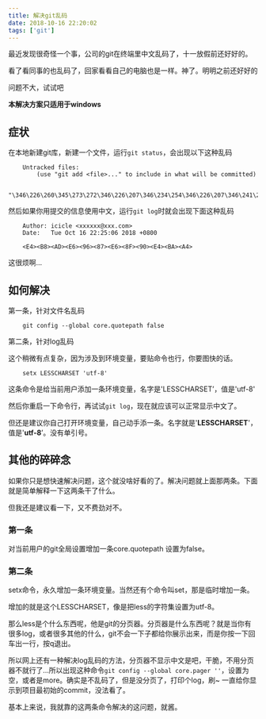 ```yaml
---
title: 解决git乱码
date: 2018-10-16 22:20:02
tags: ['git']
---
```


最近发现很奇怪一个事，公司的git在终端里中文乱码了，十一放假前还好好的。

看了看同事的也乱码了，回家看看自己的电脑也是一样。神了。明明之前还好好的

问题不大，试试吧

**本解决方案只适用于windows**

## 症状
在本地新建git库，新建一个文件，运行`git status`，会出现以下这种乱码
```
    Untracked files:
        (use "git add <file>..." to include in what will be committed)

            "\346\226\260\345\273\272\346\226\207\346\234\254\346\226\207\346\241\243.txt"
```

然后如果你用提交的信息使用中文，运行`git log`时就会出现下面这种乱码
```
    Author: icicle <xxxxxx@xxx.com>
    Date:   Tue Oct 16 22:25:06 2018 +0800

    <E4><B8><AD><E6><96><87><E6><8F><90><E4><BA><A4>
```
这很烦啊…

## 如何解决
第一条，针对文件名乱码
```
    git config --global core.quotepath false
```

第二条，针对log乱码

这个稍微有点复杂，因为涉及到环境变量，要贴命令也行，你要图快的话。
```
    setx LESSCHARSET 'utf-8'
```
这条命令是给当前用户添加一条环境变量，名字是'LESSCHARSET’，值是'utf-8'

然后你重启一下命令行，再试试`git log`，现在就应该可以正常显示中文了。

但还是建议你自己打开环境变量，自己动手添一条。名字就是'**LESSCHARSET**'，值是'**utf-8**’。没有单引号。

## 其他的碎碎念
如果你只是想快速解决问题，这个就没啥好看的了。解决问题就上面那两条。下面就是简单解释一下这两条干了什么。

但我还是建议看一下，又不费劲对不。

### 第一条
对当前用户的git全局设置增加一条core.quotepath 设置为false。

### 第二条
setx命令，永久增加一条环境变量。当然还有个命令叫set，那是临时增加一条。

增加的就是这个LESSCHARSET，像是把less的字符集设置为utf-8。

那么less是个什么东西呢，他是git的分页器。分页器是什么东西呢？就是当你有很多log，或者很多其他的什么，git不会一下子都给你展示出来，而是你按一下回车出一行，按q退出。

所以网上还有一种解决log乱码的方法，分页器不显示中文是吧，干脆，不用分页器不就行了…所以出现这种命令`git config --global core.pager ''`，设置为空，或者是more。确实是不乱码了，但是没分页了，打印个log，刷~ 一直给你显示到项目最初始的commit，没法看了。

基本上来说，我就靠的这两条命令解决的这问题，就酱。